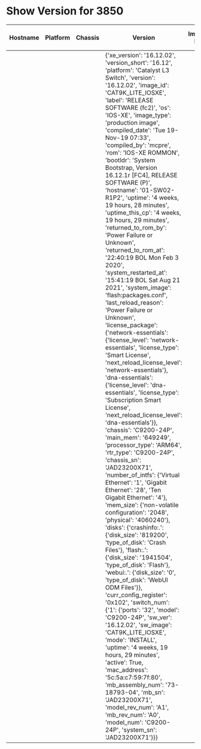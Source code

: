 # Show Version for 3850
| Hostname | Platform | Chassis | Version | Image ID | OS | Uptime | Last Reload | Last Reload Reason | Interfaces | Total Memory | Used Memeory | Serial Number | License Type |
| -------- | -------- | ------- | ------- | -------- | -- | ------ | ----------- | ------------------ | ---------- | ------------ | ------------ | ------------- | ------------ |
|  |  |  | {'xe_version': '16.12.02', 'version_short': '16.12', 'platform': 'Catalyst L3 Switch', 'version': '16.12.02', 'image_id': 'CAT9K_LITE_IOSXE', 'label': 'RELEASE SOFTWARE (fc2)', 'os': 'IOS-XE', 'image_type': 'production image', 'compiled_date': 'Tue 19-Nov-19 07:33', 'compiled_by': 'mcpre', 'rom': 'IOS-XE ROMMON', 'bootldr': 'System Bootstrap, Version 16.12.1r [FC4], RELEASE SOFTWARE (P)', 'hostname': '01-SW02-R1P2', 'uptime': '4 weeks, 19 hours, 28 minutes', 'uptime_this_cp': '4 weeks, 19 hours, 29 minutes', 'returned_to_rom_by': 'Power Failure or Unknown', 'returned_to_rom_at': '22:40:19 BOL Mon Feb 3 2020', 'system_restarted_at': '15:41:19 BOL Sat Aug 21 2021', 'system_image': 'flash:packages.conf', 'last_reload_reason': 'Power Failure or Unknown', 'license_package': {'network-essentials': {'license_level': 'network-essentials', 'license_type': 'Smart License', 'next_reload_license_level': 'network-essentials'}, 'dna-essentials': {'license_level': 'dna-essentials', 'license_type': 'Subscription Smart License', 'next_reload_license_level': 'dna-essentials'}}, 'chassis': 'C9200-24P', 'main_mem': '649249', 'processor_type': 'ARM64', 'rtr_type': 'C9200-24P', 'chassis_sn': 'JAD23200X71', 'number_of_intfs': {'Virtual Ethernet': '1', 'Gigabit Ethernet': '28', 'Ten Gigabit Ethernet': '4'}, 'mem_size': {'non-volatile configuration': '2048', 'physical': '4060240'}, 'disks': {'crashinfo:.': {'disk_size': '819200', 'type_of_disk': 'Crash Files'}, 'flash:.': {'disk_size': '1941504', 'type_of_disk': 'Flash'}, 'webui:.': {'disk_size': '0', 'type_of_disk': 'WebUI ODM Files'}}, 'curr_config_register': '0x102', 'switch_num': {'1': {'ports': '32', 'model': 'C9200-24P', 'sw_ver': '16.12.02', 'sw_image': 'CAT9K_LITE_IOSXE', 'mode': 'INSTALL', 'uptime': '4 weeks, 19 hours, 29 minutes', 'active': True, 'mac_address': '5c:5a:c7:59:7f:80', 'mb_assembly_num': '73-18793-04', 'mb_sn': 'JAD23200X71', 'model_rev_num': 'A1', 'mb_rev_num': 'A0', 'model_num': 'C9200-24P', 'system_sn': 'JAD23200X71'}}} |  |  |  |  |  |  |  |  |  |  |